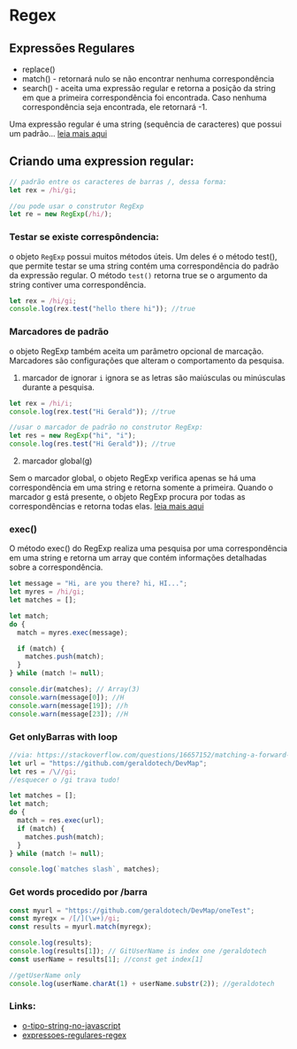 # Regex

## Expressões Regulares

- replace()
- match() - retornará nulo se não encontrar nenhuma correspondência
- search() - aceita uma expressão regular e retorna a posição da string em que a primeira correspondência foi encontrada. Caso nenhuma correspondência seja encontrada, ele retornará -1.

Uma expressão regular é uma string (sequência de caracteres) que possui um padrão... [leia mais aqui](https://ricardo-reis.medium.com/express%C3%B5es-regulares-javascript-295da6deaee7)

## Criando uma expression regular:

```js
// padrão entre os caracteres de barras /, dessa forma:
let rex = /hi/gi;

//ou pode usar o construtor RegExp
let re = new RegExp(/hi/);
```

### Testar se existe correspôndencia:

o objeto `RegExp` possui muitos métodos úteis. Um deles é o método test(), que permite testar se uma string contém uma correspondência do padrão da expressão regular.
O método `test()` retorna true se o argumento da string contiver uma correspondência.

```js
let rex = /hi/gi;
console.log(rex.test("hello there hi")); //true
```

### Marcadores de padrão

o objeto RegExp também aceita um parâmetro opcional de marcação. Marcadores são configurações que alteram o comportamento da pesquisa.

1. marcador de ignorar `i` ignora se as letras são maiúsculas ou minúsculas durante a pesquisa.

```js
let rex = /hi/i;
console.log(rex.test("Hi Gerald")); //true

//usar o marcador de padrão no construtor RegExp:
let res = new RegExp("hi", "i");
console.log(res.test("Hi Gerald")); //true
```

2. marcador global(g)

Sem o marcador global, o objeto RegExp verifica apenas se há uma correspondência em uma string e retorna somente a primeira.
Quando o marcador g está presente, o objeto RegExp procura por todas as correspondências e retorna todas elas. [leia mais aqui](https://ricardo-reis.medium.com/express%C3%B5es-regulares-javascript-295da6deaee7)

### exec()

O método exec() do RegExp realiza uma pesquisa por uma correspondência em uma string e retorna um array que contém informações detalhadas sobre a correspondência.

```js
let message = "Hi, are you there? hi, HI...";
let myres = /hi/gi;
let matches = [];

let match;
do {
  match = myres.exec(message);

  if (match) {
    matches.push(match);
  }
} while (match != null);

console.dir(matches); // Array(3)
console.warn(message[0]); //H
console.warn(message[19]); //h
console.warn(message[23]); //H
```

### Get onlyBarras with loop

```js
//via: https://stackoverflow.com/questions/16657152/matching-a-forward-slash-with-a-regex
let url = "https://github.com/geraldotech/DevMap";
let res = /\//gi;
//esquecer o /gi trava tudo!

let matches = [];
let match;
do {
  match = res.exec(url);
  if (match) {
    matches.push(match);
  }
} while (match != null);

console.log(`matches slash`, matches);
```

### Get words procedido por /barra

```js
const myurl = "https://github.com/geraldotech/DevMap/oneTest";
const myregx = /[/](\w+)/gi;
const results = myurl.match(myregx);

console.log(results);
console.log(results[1]); // GitUserName is index one /geraldotech
const userName = results[1]; //const get index[1]

//getUserName only
console.log(userName.charAt(1) + userName.substr(2)); //geraldotech
```

### Links:

- [o-tipo-string-no-javascript](https://ricardo-reis.medium.com/o-tipo-string-no-javascript-e3fb621856d1)
- [expressoes-regulares-regex](https://ricardo-reis.medium.com/express%C3%B5es-regulares-regex-58052f54a875)

